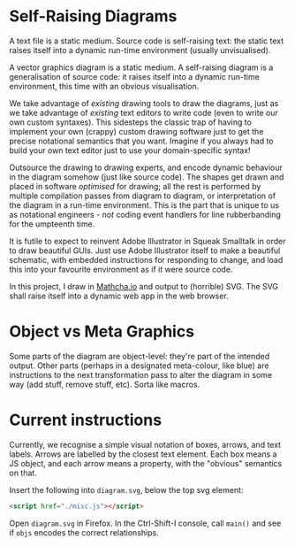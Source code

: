 # Self-Raising Diagrams
A text file is a static medium. Source code is self-raising text: the static text raises itself into a dynamic run-time environment (usually unvisualised).

A vector graphics diagram is a static medium. A self-raising diagram is a generalisation of source code: it raises itself into a dynamic run-time environment, this time with an obvious visualisation.

We take advantage of *existing* drawing tools to draw the diagrams, just as we take advantage of *existing* text editors to write code (even to write our own custom syntaxes). This sidesteps the classic trap of having to implement your own (crappy) custom drawing software just to get the precise notational semantics that you want. Imagine if you always had to build your own text editor just to use your domain-specific syntax!

Outsource the drawing to drawing experts, and encode dynamic behaviour in the diagram somehow (just like source code). The shapes get drawn and placed in software *optimised* for drawing; all the rest is performed by multiple compilation passes from diagram to diagram, or interpretation of the diagram in a run-time environment. This is the part that is unique to us as notational engineers - *not* coding event handlers for line rubberbanding for the umpteenth time.

It is futile to expect to reinvent Adobe Illustrator in Squeak Smalltalk in order to draw beautiful GUIs. Just use Adobe Illustrator itself to make a beautiful schematic, with embedded instructions for responding to change, and load this into your favourite environment as if it were source code.

In this project, I draw in [Mathcha.io](https://www.mathcha.io/editor) and output to (horrible) SVG. The SVG shall raise itself into a dynamic web app in the web browser.

# Object vs Meta Graphics
Some parts of the diagram are object-level: they're part of the intended output. Other parts (perhaps in a designated meta-colour, like blue) are instructions to the next transformation pass to alter the diagram in some way (add stuff, remove stuff, etc). Sorta like macros.

# Current instructions
Currently, we recognise a simple visual notation of boxes, arrows, and text labels. Arrows are labelled by the closest text element. Each box means a JS object, and each arrow means a property, with the "obvious" semantics on that.

Insert the following into `diagram.svg`, below the top svg element:

```html
<script href="./misc.js"></script>
```

Open `diagram.svg` in Firefox. In the Ctrl-Shift-I console, call `main()` and see if `objs` encodes the correct relationships.